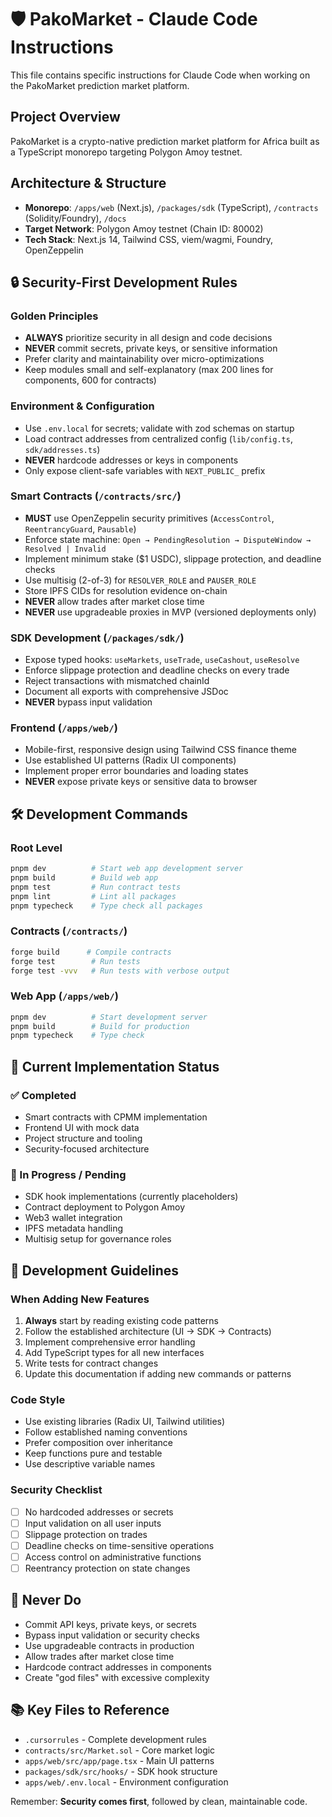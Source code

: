 # 🛡️ PakoMarket - Claude Code Instructions

This file contains specific instructions for Claude Code when working on the PakoMarket prediction market platform.

## Project Overview

PakoMarket is a crypto-native prediction market platform for Africa built as a TypeScript monorepo targeting Polygon Amoy testnet.

## Architecture & Structure

- **Monorepo**: `/apps/web` (Next.js), `/packages/sdk` (TypeScript), `/contracts` (Solidity/Foundry), `/docs`
- **Target Network**: Polygon Amoy testnet (Chain ID: 80002)
- **Tech Stack**: Next.js 14, Tailwind CSS, viem/wagmi, Foundry, OpenZeppelin

## 🔒 Security-First Development Rules

### Golden Principles

- **ALWAYS** prioritize security in all design and code decisions
- **NEVER** commit secrets, private keys, or sensitive information
- Prefer clarity and maintainability over micro-optimizations
- Keep modules small and self-explanatory (max 200 lines for components, 600 for contracts)

### Environment & Configuration

- Use `.env.local` for secrets; validate with zod schemas on startup
- Load contract addresses from centralized config (`lib/config.ts`, `sdk/addresses.ts`)
- **NEVER** hardcode addresses or keys in components
- Only expose client-safe variables with `NEXT_PUBLIC_` prefix

### Smart Contracts (`/contracts/src/`)

- **MUST** use OpenZeppelin security primitives (`AccessControl`, `ReentrancyGuard`, `Pausable`)
- Enforce state machine: `Open → PendingResolution → DisputeWindow → Resolved | Invalid`
- Implement minimum stake ($1 USDC), slippage protection, and deadline checks
- Use multisig (2-of-3) for `RESOLVER_ROLE` and `PAUSER_ROLE`
- Store IPFS CIDs for resolution evidence on-chain
- **NEVER** allow trades after market close time
- **NEVER** use upgradeable proxies in MVP (versioned deployments only)

### SDK Development (`/packages/sdk/`)

- Expose typed hooks: `useMarkets`, `useTrade`, `useCashout`, `useResolve`
- Enforce slippage protection and deadline checks on every trade
- Reject transactions with mismatched chainId
- Document all exports with comprehensive JSDoc
- **NEVER** bypass input validation

### Frontend (`/apps/web/`)

- Mobile-first, responsive design using Tailwind CSS finance theme
- Use established UI patterns (Radix UI components)
- Implement proper error boundaries and loading states
- **NEVER** expose private keys or sensitive data to browser

## 🛠️ Development Commands

### Root Level

```bash
pnpm dev          # Start web app development server
pnpm build        # Build web app
pnpm test         # Run contract tests
pnpm lint         # Lint all packages
pnpm typecheck    # Type check all packages
```

### Contracts (`/contracts/`)

```bash
forge build      # Compile contracts
forge test        # Run tests
forge test -vvv   # Run tests with verbose output
```

### Web App (`/apps/web/`)

```bash
pnpm dev          # Start development server
pnpm build        # Build for production
pnpm typecheck    # Type check
```

## 🎯 Current Implementation Status

### ✅ Completed

- Smart contracts with CPMM implementation
- Frontend UI with mock data
- Project structure and tooling
- Security-focused architecture

### 🔄 In Progress / Pending

- SDK hook implementations (currently placeholders)
- Contract deployment to Polygon Amoy
- Web3 wallet integration
- IPFS metadata handling
- Multisig setup for governance roles

## 📝 Development Guidelines

### When Adding New Features

1. **Always** start by reading existing code patterns
2. Follow the established architecture (UI → SDK → Contracts)
3. Implement comprehensive error handling
4. Add TypeScript types for all new interfaces
5. Write tests for contract changes
6. Update this documentation if adding new commands or patterns

### Code Style

- Use existing libraries (Radix UI, Tailwind utilities)
- Follow established naming conventions
- Prefer composition over inheritance
- Keep functions pure and testable
- Use descriptive variable names

### Security Checklist

- [ ] No hardcoded addresses or secrets
- [ ] Input validation on all user inputs
- [ ] Slippage protection on trades
- [ ] Deadline checks on time-sensitive operations
- [ ] Access control on administrative functions
- [ ] Reentrancy protection on state changes

## 🚨 Never Do

- Commit API keys, private keys, or secrets
- Bypass input validation or security checks
- Use upgradeable contracts in production
- Allow trades after market close time
- Hardcode contract addresses in components
- Create "god files" with excessive complexity

## 📚 Key Files to Reference

- `.cursorrules` - Complete development rules
- `contracts/src/Market.sol` - Core market logic
- `apps/web/src/app/page.tsx` - Main UI patterns
- `packages/sdk/src/hooks/` - SDK hook structure
- `apps/web/.env.local` - Environment configuration

Remember: **Security comes first**, followed by clean, maintainable code.
